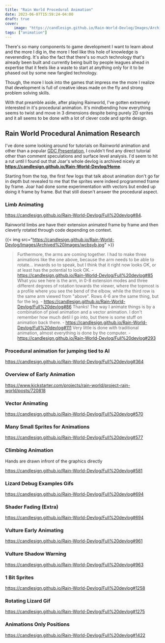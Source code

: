 ```yaml
---
title: "Rain World Procedural Animation"
date: 2023-06-07T15:59:24-04:00
draft: true
cover:
    image: "https://candlesign.github.io/Rain-World-Devlog/Images/Archived%20Images/rockFight.gif"
tags: ["animation"]
---
```


There's so many components to game development I want to learn about and the more I dig in, the more I feel like this hole of knowledge is neverending. It's also the fact that there's so much technology that's already been built and currently being built by people leagues ahead in expertise that it feels like a waste to start at anything only for it to be phased out by some new fangled technology.

Though, the more I look into the games that impress me the more I realize that development is full of creative ideas made on the fly and strong problem solving skills.

With that preamble aside, after playing Rainworld, I've gotten extremely interested in it's procedural animation. It's mindbending how everything seems to twist and move in 3 dimensions despite being purely 2D sprites and it all seems to be done with a lot of clever code and sprite design.

## Rain World Procedural Animation Research

I've done some looking around for tutorials on Rainworld animation and other than a popular [GDC Presentation](https://www.youtube.com/watch?v=sVntwsrjNe4), I couldn't find any direct tutorial other than comment speculations and surface level analysis. I'd seem to hit a rut until I found out that Joar's whole devlog is archived nicely at **<https://candlesign.github.io/Rain-World-Devlog/Home>**.

Starting from the top, the first few logs that talk about animation don't go far in depth but revealed to me that the sprites were indeed programmed frame by frame. Joar had done some experimentation with vectors but ended up doing it frame by frame. But that still doesn't answer the procedural aspect.

### Limb Animating

<https://candlesign.github.io/Rain-World-Devlog/Full%20devlog#84>.

Rainworld limbs are have their extension animated frame by frame and then cleverly rotated through code depending on context.

{{< img src="<https://candlesign.github.io/Rain-World-Devlog/Images/Archived%20Images/wcbsyb.jpg>" >}}

> Furthermore, the arms are coming together. I had to make three animations like the one above, because the arm needs to be able to rotate... inwards so to speak, but I think that it right now looks OK, or at least has the potential to look OK. - <https://candlesign.github.io/Rain-World-Devlog/Full%20devlog#85>
> What you see here is the arm, in 0-8 extension modes and three different degrees of rotation towards the viewer, where the topmost is a profile where you see the bend of the elbow, while the third row is the same arm viewed from "above". Rows 4-6 are the same thing, but for the leg. - <https://candlesign.github.io/Rain-World-Devlog/Full%20devlog#86>
> Thanks! The way I animate things is by a combination of pixel animation and a vector animation. I don't remember how much detil I go into, but there is some stuff on animation back there. - <https://candlesign.github.io/Rain-World-Devlog/Full%20devlog#111>
> Very little is done with traditional animation, almost everything is done by the computer. - <https://candlesign.github.io/Rain-World-Devlog/Full%20devlog#293>

### Procedural animation for jumping tied to AI

<https://candlesign.github.io/Rain-World-Devlog/Full%20devlog#364>

### Overview of Early Animation

<https://www.kickstarter.com/projects/rain-world/project-rain-world/posts/720818>

### Vector Animating

<https://candlesign.github.io/Rain-World-Devlog/Full%20devlog#570>

### Many Small Sprites for Animations

<https://candlesign.github.io/Rain-World-Devlog/Full%20devlog#577>

### Climbing Animation

Hands are drawn infront of the graphics directly

<https://candlesign.github.io/Rain-World-Devlog/Full%20devlog#581>

### Lizard Debug Examples Gifs

<https://candlesign.github.io/Rain-World-Devlog/Full%20devlog#694>

### Shader Fading (Extra)

<https://candlesign.github.io/Rain-World-Devlog/Full%20devlog#694>

### Vulture Early Animating

<https://candlesign.github.io/Rain-World-Devlog/Full%20devlog#961>

### Vulture Shadow Warning

<https://candlesign.github.io/Rain-World-Devlog/Full%20devlog#963>

### 1 Bit Sprites

<https://candlesign.github.io/Rain-World-Devlog/Full%20devlog#1258>

### Rotating Lizard Gif

<https://candlesign.github.io/Rain-World-Devlog/Full%20devlog#1275>

### Animations Only Positions

<https://candlesign.github.io/Rain-World-Devlog/Full%20devlog#1422>